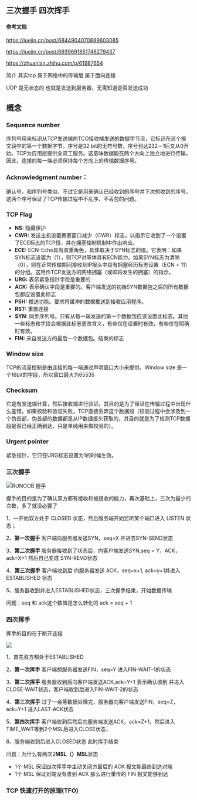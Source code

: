 
## 三次握手 四次挥手
#### 参考文档 

https://juejin.cn/post/6844904070889603085

https://juejin.cn/post/6939691851746279437

https://zhuanlan.zhihu.com/p/61987654

简介
其实tcp 属于网络中的传输层 属于面向连接

UDP 是无状态的 也就是发送到服务器，无需知道是否发送成功

## 概念

### Sequence number
序列号用来标识从TCP发送端向TCO接收端发送的数据字节流，它标识在这个报文段中的第一个数据字节。序号是32 bit的无符号数，序号到达232－1后又从0开始。TCP为应用层提供全双工服务。这意味数据能在两个方向上独立地进行传输。因此，连接的每一端必须保持每个方向上的传输数据序号。

### Acknowledgment number：
确认号，和序列号类似，不过它是用来确认已经收到的序号并下次想收到的序号。这两个序号保证了TCP传输过程中不乱序、不丢包的问题。

### TCP Flag

- **NS:** 隐藏保护
- **CWR:** 发送主机设置拥塞窗口减少（CWR）标志，以指示它收到了一个设置了ECE标志的TCP段，并在拥塞控制机制中作出响应。
- **ECE:** ECN-Echo具有双重角色，具体取决于SYN标志的值。它表明：如果SYN标志设置为（1），则TCP对等体具有ECN能力。如果SYN标志为清除（0），则在正常传输期间接收到IP报头中具有拥塞经历标志设置（ECN = 11）的分组。这用作TCP发送方的网络拥塞（或即将发生的拥塞）的指示。
- **URG:** 表示紧急指针字段是重要的
- **ACK:** 表示确认字段是重要的。客户端发送的初始SYN数据包之后的所有数据包都应设置此标志
- **PSH:** 推送功能。要求将缓冲的数据推送到接收应用程序。
- **RST:** 重置连接
- **SYN:** 同步序列号。只有从每一端发送的第一个数据包应该设置此标志。其他一些标志和字段会根据此标志更改含义，有些仅在设置时有效，有些仅在明确时有效。
- **FIN:** 来自发送方的最后一个数据包。结束的标志

### Window size
TCP的流量控制是由连接的每一端通过声明窗口大小来提供。Window size 是一个16bit的字段，所以窗口最大为65535

### Checksum
它是有发送端计算，然后接收端进行验证。其目的是为了保证在传输过程中出现什么差错，如果校验和验证失败，TCP直接丢弃这个数据段（校验过程中会涉及到一个伪首部，伪首部的数据都是从IP数据报头获取的，其目的就是为了检测TCP数据段是否已经正确到达，只是单纯用来做校验的）。

### Urgent pointer
紧急指针，它只在URG标志设置为1的时候生效。

### 三次握手
![RUNOOB 握手](https://iknow-pic.cdn.bcebos.com/b219ebc4b74543a99d881d8113178a82b80114ef)

握手的目的是为了确认双方都有接收和被接收的能力，再次基础上，三次为最少的次数，多了就没必要了

1、一开始双方处于 CLOSED 状态，然后服务端开始监听某个端口进入 LISTEN 状态；

2、**第一次握手** 客户端向服务器发送SYN，seq=X 并进去SYN-SEND状态

3、**第二次握手** 服务器接收到了状态后，向客户端发送SYN,seq = Y，ACK，ack=X+1 然后自己变成 SYN-REVD状态

4、**第三次握手** 客户端收到后 向服务器发送 ACK，seq=x+1, ack=y+1并进入ESTABLISHED 状态

5、服务器收到并进入ESTABLISHED状态，三次握手结束，开始数据传输 

问题：seq 和 ack这个数值是怎么转化的
  ack = seq + 1

### 四次挥手 

挥手的目的在于断开连接

![](https://p1-jj.byteimg.com/tos-cn-i-t2oaga2asx/gold-user-assets/2020/2/23/170723e5c0e05829~tplv-t2oaga2asx-zoom-in-crop-mark:1304:0:0:0.awebp)

1、首先双方都处于ESTABLISHED

2、**第一次挥手** 客户端想服务器发送FIN，seq=Y 进入FIN-WAIT-1的状态

3、**第二次挥手** 服务器收到后向客户端发送ACK,ack=Y+1 表示确认收到 并进入CLOSE-WAIT状态，客户端收到后进入FIN-WAIT-2的状态

4、**第三次挥手** 过了一会等数据处理完，服务器向客户端发送FIN，seq=Z，ack=Y+1 进入LAST-ACK状态

5、**第四次挥手** 客户端收到后然后向服务端发送ACK，ack=Z+1，然后进入TIME_WAIT等到2个MSL后进入CLOSE状态，

6、服务端收到后进入CLOSED状态 此时挥手结束


问题：为什么有两次2**MSL（）MSL**状态

- 1个 MSL 保证四次挥手中主动关闭方最后的 ACK 报文能最终到达对端
- 1个 MSL 保证对端没有收到 ACK 那么进行重传的 FIN 报文能够到达

### TCP 快速打开的原理(TFO)






